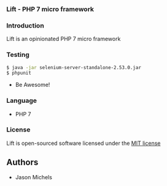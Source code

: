 ### Lift - PHP 7 micro framework

### Introduction
Lift is an opinionated PHP 7 micro framework

### Testing
```sh
$ java -jar selenium-server-standalone-2.53.0.jar
$ phpunit
```
- Be Awesome!

### Language
 - PHP 7

### License

Lift is open-sourced software licensed under the [MIT license](http://opensource.org/licenses/MIT)

Authors
----
- Jason Michels
